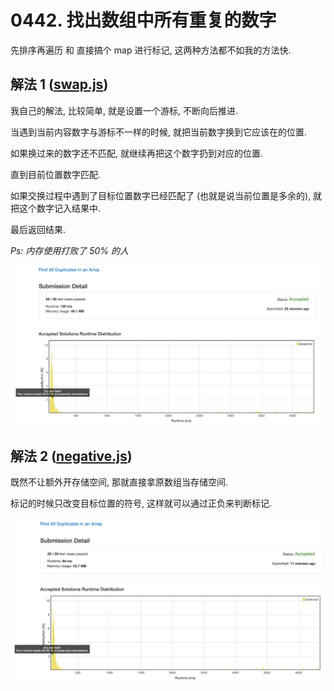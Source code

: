 # 0442. 找出数组中所有重复的数字

先排序再遍历 和 直接搞个 map 进行标记, 这两种方法都不如我的方法快.

## 解法 1 ([swap.js](./swap.js))

我自己的解法, 比较简单, 就是设置一个游标, 不断向后推进.

当遇到当前内容数字与游标不一样的时候, 就把当前数字换到它应该在的位置.

如果换过来的数字还不匹配, 就继续再把这个数字扔到对应的位置.

直到目前位置数字匹配.

如果交换过程中遇到了目标位置数字已经匹配了 (也就是说当前位置是多余的), 就把这个数字记入结果中.

最后返回结果.

_Ps: 内存使用打败了 50% 的人_

![成绩](./assets/swap.png)

## 解法 2 ([negative.js](./negative.js))

既然不让额外开存储空间, 那就直接拿原数组当存储空间.

标记的时候只改变目标位置的符号, 这样就可以通过正负来判断标记.

![成绩](./assets/negative.png)
